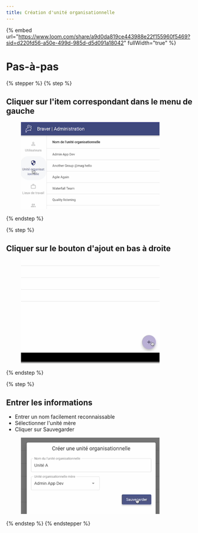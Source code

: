 ```yaml
---
title: Création d'unité organisationnelle
---
```


{% embed url="https://www.loom.com/share/a9d0da819ce443988e22f155960f5469?sid=d220fd56-a50e-499d-985d-d5d091a18042" fullWidth="true" %}

# Pas-à-pas

{% stepper %}
{% step %}
## Cliquer sur l'item correspondant dans le menu de gauche

<div align="left"><figure><img src="../assets/CleanShot 2025-01-02 at 20.33.06@2x.png" alt="" width="375"><figcaption></figcaption></figure></div>
{% endstep %}

{% step %}
## Cliquer sur le bouton d'ajout en bas à droite

<div align="left"><figure><img src="../assets/CleanShot 2025-01-02 at 20.33.41@2x.png" alt="" width="375"><figcaption></figcaption></figure></div>
{% endstep %}

{% step %}
## Entrer les informations

* Entrer un nom facilement reconnaissable
* Sélectionner l'unité mère
* Cliquer sur Sauvegarder

<div align="left"><figure><img src="../assets/CleanShot 2025-01-02 at 20.34.05@2x.png" alt="" width="375"><figcaption></figcaption></figure></div>
{% endstep %}
{% endstepper %}
